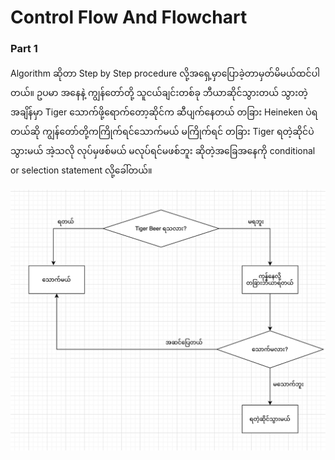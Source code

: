# Control Flow And Flowchart 

### Part 1

Algorithm ဆိုတာ Step by Step procedure လို့အရှေ့မှာပြောခဲ့တာမှတ်မိမယ်ထင်ပါတယ်။ ဥပမာ အနေနဲ့ ကျွန်တော်တို့ သူငယ်ချင်းတစ်ခု ဘီယာဆိုင်သွားတယ် သွားတဲ့အချိန်မှာ Tiger သောက်ဖို့ရောက်တော့ဆိုင်က ဆီပျက်နေတယ် တခြား Heineken ပဲရတယ်ဆို ကျွန်တော်တို့ကကြိုက်ရင်သောက်မယ် မကြိုက်ရင် တခြား Tiger ရတဲ့ဆိုင်ပဲသွားမယ် အဲ့သလို လုပ်မှဖစ်မယ် မလုပ်ရင်မဖစ်ဘူး ဆိုတဲ့အခြေအနေကို conditional or selection statement လို့ခေါ်တယ်။

![Flowchart](https://github.com/aungsannphyo/Data-Structure-And-Algorithms/blob/main/image/flowchart1.png?raw=true)

